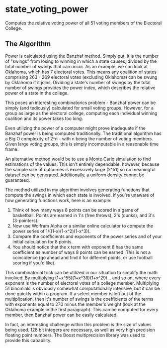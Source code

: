 # state_voting_power
Computes the relative voting power of all 51 voting members of the Electoral College.

## The Algorithm
Power is calculated using the Banzhaf method. Simply put, it is the number of "swings" from losing to winning in which a state causes, divided by the total number of swings that can occur. As an example, we can look at Oklahoma, which has 7 electoral votes. This means any coalition of states comprising 263 - 269 electoral votes (excluding Oklahoma) can be swung by Oklahoma if it joins. Dividing a state's number of swings by the total number of swings provides the power index, which describes the relative power of a state in the college.

This poses an interesting combinatorics problem - Banzhaf power can be simply (and tediously) calculated for small voting groups. However, for a group as large as the electoral college, computing each individual winning coalition and its power takes too long.

Even utilizing the power of a computer might prove inadequate if the Banzhaf power is being computed traditionally. The traditional algorithm has a Big O complexity of 2^n - with n being the number of voting members. Given large voting groups, this is simply incomputable in a reasonable time frame.

An alternative method would be to use a Monte Carlo simulation to find estimations of the values. This isn't entirely dependable, however, because the sample size of outcomes is excessively large (2^51) so no meaningful dataset can be generated. Additionally, a uniform density cannot be guaranteed.

The method utilized in my algorithm involves generating functions that compute the swings in which each state is involved. If you're unaware of how generating functions work, here is an example:

1) Think of how many ways 8 points can be scored in a game of basketball. Points are earned in 1's (free throws), 2's (dunks), and 3's (3-pointers).
2) Now use Wolfram Alpha or a similar online calculator to compute the power series of 1/((1-x)(1-x^2)(1-x^3)).
3) Compare the coefficients and exponents of the power series and of your initial calculation for 8 points.
4) You should notice that the x term with exponent 8 has the same coefficient as number of ways 8 points can be earned. This is not a coincidence (go ahead and find it for different points, or use football scoring if you'd like).

This combinatorial trick can be utilized in our situation to simplify the math involved. By multiplying (1+x^55)(1+x^38)(1+x^29)... and so on, where every exponent is the number of electoral votes of a college member. Multiplying 51 binomials is obviously somewhat computationally intensive, but it can be done quickly within a program. If a select member is left out of the multiplication, then it's number of swings is the coefficients of the terms with exponents equal to 270 minus the member's weight (look at the Oklahoma example in the first paragraph). This can be computed for every member, then Banzhaf power can be easily calculated.

In fact, an interesting challenge within this problem is the size of values being used. 128 bit integers are necessary, as well as very high precision floating point numbers. The Boost multiprecision library was used to provide this cabability.
